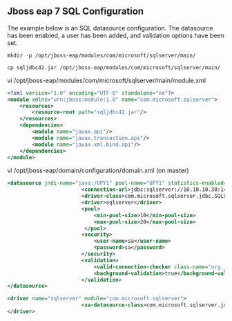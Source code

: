 ## Jboss eap 7 SQL Configuration

The example below is an SQL datasource configuration. The datasource has been enabled, a user has been added, and validation options have been set.
```
mkdir -p /opt/jboss-eap/modules/com/microsoft/sqlserver/main/
```
```
cp sqljdbc42.jar /opt/jboss-eap/modules/com/microsoft/sqlserver/main/
```

vi /opt/jboss-eap/modules/com/microsoft/sqlserver/main/module.xml
```xml
<?xml version="1.0" encoding="UTF-8" standalone="no"?>
<module xmlns="urn:jboss:module:1.0" name="com.microsoft.sqlserver">
    <resources>
        <resource-root path="sqljdbc42.jar"/>
    </resources>
    <dependencies>
        <module name="javax.api"/>
        <module name="javax.transaction.api"/>
        <module name="javax.xml.bind.api"/>
    </dependencies>
</module>
```
vi /opt/jboss-eap/domain/configuration/domain.xml (on master)
```xml
<datasource jndi-name="java:/UPY1" pool-name="UPY1" statistics-enabled="true">
                        <connection-url>jdbc:sqlserver://10.10.10.30:1433;DatabaseName=UPY1</connection-url>
                        <driver-class>com.microsoft.sqlserver.jdbc.SQLServerDriver</driver-class>
                        <driver>sqlserver</driver>
                        <pool>
                            <min-pool-size>10</min-pool-size>
                            <max-pool-size>20</max-pool-size>
                         </pool>
                        <security>
                            <user-name>sa</user-name>
                            <password>sa</password>
                        </security>
                        <validation>
                            <valid-connection-checker class-name="org.jboss.jca.adapters.jdbc.extensions.mssql.MSSQLValidConnectionChecker"/>
                            <background-validation>true</background-validation>
                        </validation>
</datasource>
```
```xml
<driver name="sqlserver" module="com.microsoft.sqlserver">
                        <xa-datasource-class>com.microsoft.sqlserver.jdbc.SQLServerXADataSource</xa-datasource-class>
</driver>
```

